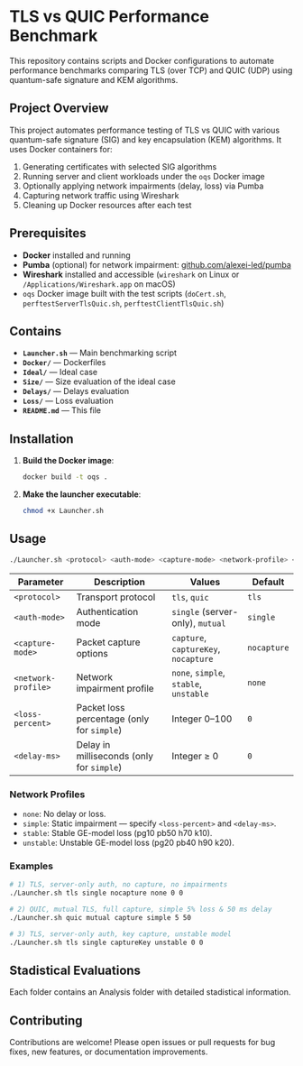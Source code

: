 # TLS vs QUIC Performance Benchmark

This repository contains scripts and Docker configurations to automate performance benchmarks comparing TLS (over TCP) and QUIC (UDP) using quantum-safe signature and KEM algorithms.

## Project Overview

This project automates performance testing of TLS vs QUIC with various quantum-safe signature (SIG) and key encapsulation (KEM) algorithms. It uses Docker containers for:

1. Generating certificates with selected SIG algorithms  
2. Running server and client workloads under the `oqs` Docker image  
3. Optionally applying network impairments (delay, loss) via Pumba  
4. Capturing network traffic using Wireshark  
5. Cleaning up Docker resources after each test

## Prerequisites

- **Docker** installed and running  
- **Pumba** (optional) for network impairment: [github.com/alexei-led/pumba](https://github.com/alexei-led/pumba)  
- **Wireshark** installed and accessible (`wireshark` on Linux or `/Applications/Wireshark.app` on macOS)  
- `oqs` Docker image built with the test scripts (`doCert.sh`, `perftestServerTlsQuic.sh`, `perftestClientTlsQuic.sh`)  

## Contains

- **`Launcher.sh`** — Main benchmarking script  
- **`Docker/`** — Dockerfiles  
- **`Ideal/`** — Ideal case  
- **`Size/`** — Size evaluation of the ideal case  
- **`Delays/`** — Delays evaluation  
- **`Loss/`** — Loss evaluation  
- **`README.md`** — This file 

   
## Installation

1. **Build the Docker image**:
   ```bash
   docker build -t oqs .
   ```
2. **Make the launcher executable**:
   ```bash
   chmod +x Launcher.sh
   ```

## Usage

```bash
./Launcher.sh <protocol> <auth-mode> <capture-mode> <network-profile> <loss-percent> <delay-ms>
```

| Parameter          | Description                                                          | Values                                 | Default |
|--------------------|----------------------------------------------------------------------|----------------------------------------|---------|
| `<protocol>`       | Transport protocol                                                   | `tls`, `quic`                          | `tls`   |
| `<auth-mode>`      | Authentication mode                                                  | `single` (server-only), `mutual`       | `single`|
| `<capture-mode>`   | Packet capture options                                               | `capture`, `captureKey`, `nocapture`   | `nocapture`|
| `<network-profile>`| Network impairment profile                                           | `none`, `simple`, `stable`, `unstable`| `none`  |
| `<loss-percent>`   | Packet loss percentage (only for `simple`)                           | Integer 0–100                          | `0`     |
| `<delay-ms>`       | Delay in milliseconds (only for `simple`)                            | Integer ≥ 0                            | `0`     |

### Network Profiles

- `none`: No delay or loss.  
- `simple`: Static impairment — specify `<loss-percent>` and `<delay-ms>`.  
- `stable`: Stable GE-model loss (pg10 pb50 h70 k10).  
- `unstable`: Unstable GE-model loss (pg20 pb40 h90 k20).

### Examples

```bash
# 1) TLS, server-only auth, no capture, no impairments
./Launcher.sh tls single nocapture none 0 0

# 2) QUIC, mutual TLS, full capture, simple 5% loss & 50 ms delay
./Launcher.sh quic mutual capture simple 5 50

# 3) TLS, server-only auth, key capture, unstable model
./Launcher.sh tls single captureKey unstable 0 0
```
## Stadistical Evaluations

Each folder contains an Analysis folder with detailed stadistical information.

## Contributing
Contributions are welcome! Please open issues or pull requests for bug fixes, new features, or documentation improvements.
